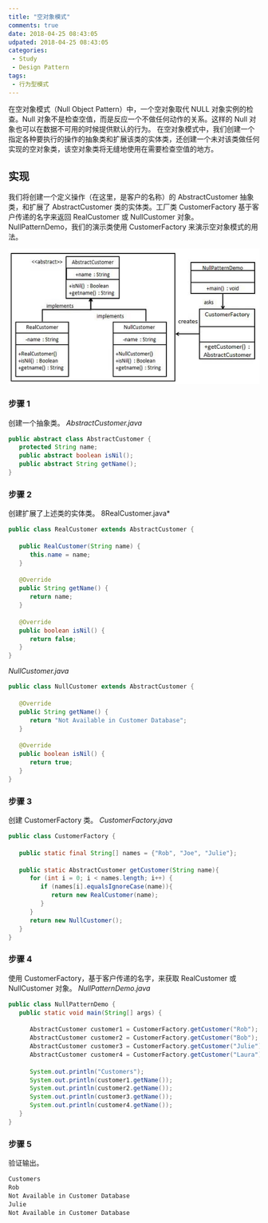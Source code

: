 ```yaml
---
title: "空对象模式"
comments: true
date: 2018-04-25 08:43:05
udpated: 2018-04-25 08:43:05
categories:
 - Study
 - Design Pattern
tags:
 - 行为型模式
---
```


在空对象模式（Null Object Pattern）中，一个空对象取代 NULL 对象实例的检查。Null 对象不是检查空值，而是反应一个不做任何动作的关系。这样的 Null 对象也可以在数据不可用的时候提供默认的行为。
在空对象模式中，我们创建一个指定各种要执行的操作的抽象类和扩展该类的实体类，还创建一个未对该类做任何实现的空对象类，该空对象类将无缝地使用在需要检查空值的地方。

## 实现 ##
我们将创建一个定义操作（在这里，是客户的名称）的 AbstractCustomer 抽象类，和扩展了 AbstractCustomer 类的实体类。工厂类 CustomerFactory 基于客户传递的名字来返回 RealCustomer 或 NullCustomer 对象。
NullPatternDemo，我们的演示类使用 CustomerFactory 来演示空对象模式的用法。

![](/images/design-pattern/null_pattern_uml_diagram.jpg)
<!--more-->

### 步骤 1 ###
创建一个抽象类。
*AbstractCustomer.java*
```java
public abstract class AbstractCustomer {
   protected String name;
   public abstract boolean isNil();
   public abstract String getName();
}
```

### 步骤 2 ###
创建扩展了上述类的实体类。
8RealCustomer.java*
```java
public class RealCustomer extends AbstractCustomer {

   public RealCustomer(String name) {
      this.name = name;
   }

   @Override
   public String getName() {
      return name;
   }

   @Override
   public boolean isNil() {
      return false;
   }
}
```
*NullCustomer.java*
```java
public class NullCustomer extends AbstractCustomer {

   @Override
   public String getName() {
      return "Not Available in Customer Database";
   }

   @Override
   public boolean isNil() {
      return true;
   }
}
```

### 步骤 3 ###
创建 CustomerFactory 类。
*CustomerFactory.java*
```java
public class CustomerFactory {

   public static final String[] names = {"Rob", "Joe", "Julie"};

   public static AbstractCustomer getCustomer(String name){
      for (int i = 0; i < names.length; i++) {
         if (names[i].equalsIgnoreCase(name)){
            return new RealCustomer(name);
         }
      }
      return new NullCustomer();
   }
}
```

### 步骤 4 ###
使用 CustomerFactory，基于客户传递的名字，来获取 RealCustomer 或 NullCustomer 对象。
*NullPatternDemo.java*
```java
public class NullPatternDemo {
   public static void main(String[] args) {

      AbstractCustomer customer1 = CustomerFactory.getCustomer("Rob");
      AbstractCustomer customer2 = CustomerFactory.getCustomer("Bob");
      AbstractCustomer customer3 = CustomerFactory.getCustomer("Julie");
      AbstractCustomer customer4 = CustomerFactory.getCustomer("Laura");

      System.out.println("Customers");
      System.out.println(customer1.getName());
      System.out.println(customer2.getName());
      System.out.println(customer3.getName());
      System.out.println(customer4.getName());
   }
}
```

### 步骤 5 ###
验证输出。
```java
Customers
Rob
Not Available in Customer Database
Julie
Not Available in Customer Database
```
